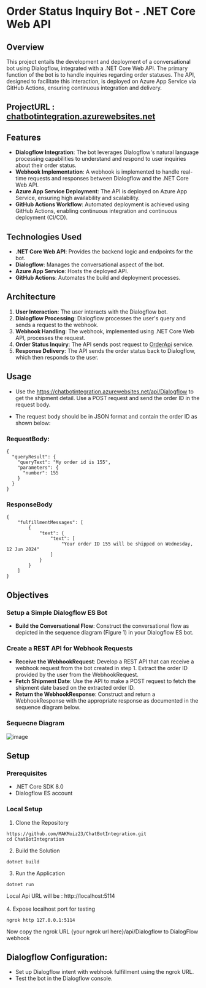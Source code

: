 # Order Status Inquiry Bot - .NET Core Web API
## Overview
This project entails the development and deployment of a conversational bot using Dialogflow, integrated with a .NET Core Web API. The primary function of the bot is to handle inquiries regarding order statuses. The API, designed to facilitate this interaction, is deployed on Azure App Service via GitHub Actions, ensuring continuous integration and delivery.

## ProjectURL : [chatbotintegration.azurewebsites.net](https://chatbotintegration.azurewebsites.net/)

## Features
- **Dialogflow Integration**: The bot leverages Dialogflow's natural language processing capabilities to understand and respond to user inquiries about their order status.
- **Webhook Implementation**: A webhook is implemented to handle real-time requests and responses between Dialogflow and the .NET Core Web API.
- **Azure App Service Deployment**: The API is deployed on Azure App Service, ensuring high availability and scalability.
- **GitHub Actions Workflow**: Automated deployment is achieved using GitHub Actions, enabling continuous integration and continuous deployment (CI/CD).

## Technologies Used
- **.NET Core Web API**: Provides the backend logic and endpoints for the bot.
- **Dialogflow**: Manages the conversational aspect of the bot.
- **Azure App Service**: Hosts the deployed API.
- **GitHub Actions**: Automates the build and deployment processes.

## Architecture
1. **User Interaction**: The user interacts with the Dialogflow bot.
2. **Dialogflow Processing**: Dialogflow processes the user's query and sends a request to the webhook.
3. **Webhook Handling**: The webhook, implemented using .NET Core Web API, processes the request.
4. **Order Status Inquiry**: The API sends post request to [OrderApi](https://orderstatusapi-dot-organization-project-311520.uc.r.appspot.com/api/getOrderStatus) service.
5. **Response Delivery**: The API sends the order status back to Dialogflow, which then responds to the user.

## Usage
- Use the https://chatbotintegration.azurewebsites.net/api/Dialogflow to get the shipment detail. Use a POST request and send the order ID in the request body.

- The request body should be in JSON format and contain the order ID as shown below:
### RequestBody:
```
{
  "queryResult": {
    "queryText": "My order id is 155",
    "parameters": {
      "number": 155
    }
  }
}
```
### ResponseBody
```
{
    "fulfillmentMessages": [
        {
            "text": {
                "text": [
                    "Your order ID 155 will be shipped on Wednesday, 12 Jun 2024"
                ]
            }
        }
    ]
}
```


## Objectives
### Setup a Simple Dialogflow ES Bot

- **Build the Conversational Flow**: Construct the conversational flow as depicted in the sequence diagram (Figure 1) in your Dialogflow ES bot.

### Create a REST API for Webhook Requests

- **Receive the WebhookRequest**: Develop a REST API that can receive a webhook request from the bot created in step 1. Extract the order ID provided by the user from the WebhookRequest.
- **Fetch Shipment Date**: Use the API to make a POST request to fetch the shipment date based on the extracted order ID.
- **Return the WebhookResponse**: Construct and return a WebhookResponse with the appropriate response as documented in the sequence diagram below.

### Sequecne Diagram

![image](https://github.com/MAKMoiz23/ChatBotIntegration/assets/69483202/cce47522-a1c4-407f-a848-79c794b02953)


## Setup
### Prerequisites
- .NET Core SDK 8.0
- Dialogflow ES account

### Local Setup
1. Clone the Repository
```
https://github.com/MAKMoiz23/ChatBotIntegration.git
cd ChatBotIntegration
```
2. Build the Solution
```
dotnet build
```
3. Run the Application
```
dotnet run
```
Local Api URL will be : http://localhost:5114 <br /><br />
4. Expose localhost port for testing
```
ngrok http 127.0.0.1:5114
```
Now copy the ngrok URL {your ngrok url here}/api/Dialogflow to DialogFlow webhook

## Dialogflow Configuration:
- Set up Dialogflow intent with webhook fulfillment using the ngrok URL.
- Test the bot in the Dialogflow console.

